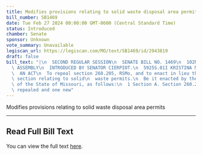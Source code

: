 ```yaml
---
title: Modifies provisions relating to solid waste disposal area permits
bill_number: SB1469
date: Tue Feb 27 2024 00:00:00 GMT-0600 (Central Standard Time)
status: Introduced
chamber: Senate
sponsor: Unknown
vote_summary: Unavailable
legiscan_url: https://legiscan.com/MO/text/SB1469/id/2943819
draft: false
bill_text: "|\n  SECOND REGULAR SESSION\n  SENATE BILL NO. 1469\n  102ND GENERA L\
  \ ASSEMBLY\n  INTRODUCED BY SENATOR CIERPIOT.\n  5925S.01I KRISTINA MARTIN, Secretary\n\
  \  AN ACT\n  To repeal section 260.205, RSMo, and to enact in lieu thereof one new\
  \ section relating to solid\n  waste permits.\n  Be it enacted by the General Assembly\
  \ of the State of Missouri, as follows:\n  1 Section A. Section 260.205, RSMo, is\
  \ repealed and one new"
---
```

Modifies provisions relating to solid waste disposal area permits

---

## Read Full Bill Text

You can view the full text [here](https://legiscan.com/MO/text/SB1469/id/2943819).
